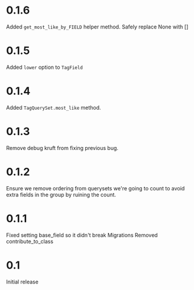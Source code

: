 # 0.1.6

Added `get_most_like_by_FIELD` helper method.
Safely replace None with []

# 0.1.5

Added `lower` option to `TagField`

# 0.1.4

Added `TagQuerySet.most_like` method.

# 0.1.3

Remove debug kruft from fixing previous bug.

# 0.1.2

Ensure we remove ordering from querysets we're going to count to avoid extra
fields in the group by ruining the count.

# 0.1.1

Fixed setting base_field so it didn't break Migrations
Removed contribute_to_class

# 0.1

Initial release
